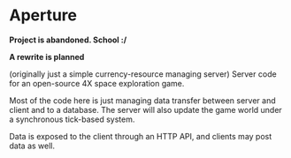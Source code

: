 # Aperture
**Project is abandoned. School :/**

**A rewrite is planned**

(originally just a simple currency-resource managing server)
Server code for an open-source 4X space exploration game.

Most of the code here is just managing data transfer between server and client and to a database.
The server will also update the game world under a synchronous tick-based system.

Data is exposed to the client through an HTTP API, and clients may post data as well.
